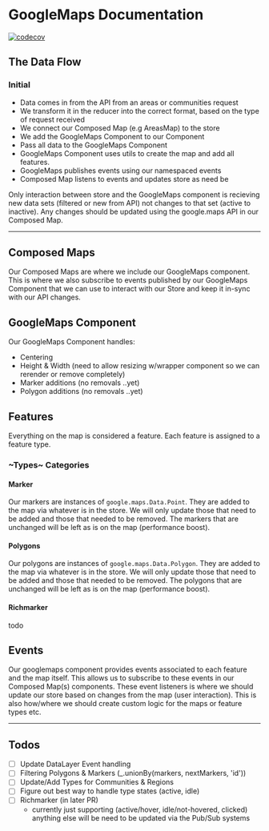 # GoogleMaps Documentation

[![codecov](https://codecov.io/gh/zrosenbauer/terranova/branch/master/graph/badge.svg?token=RcFCm9gczi)](https://codecov.io/gh/zrosenbauer/terranova)


## The Data Flow

### Initial
- Data comes in from the API from an areas or communities request
- We transform it in the reducer into the correct format, based on the type of request received
- We connect our Composed Map (e.g AreasMap) to the store
- We add the GoogleMaps Component to our Component
- Pass all data to the GoogleMaps Component
- GoogleMaps Component uses utils to create the map and add all features.
- GoogleMaps publishes events using our namespaced events
- Composed Map listens to events and updates store as need be

Only interaction between store and the GoogleMaps component is recieving new data sets (filtered or new from API) not changes to that set (active to inactive). Any changes should be updated using the google.maps API in our Composed Map. 

---

## Composed Maps
Our Composed Maps are where we include our GoogleMaps component. This is where we also subscribe to events published by our GoogleMaps Component that we can use to interact with our Store and keep it in-sync with our API changes.

## GoogleMaps Component
Our GoogleMaps Component handles:
- Centering
- Height & Width (need to allow resizing w/wrapper component so we can rerender or remove completely)
- Marker additions (no removals ..yet)
- Polygon additions (no removals ..yet)

## Features
Everything on the map is considered a feature. Each feature is assigned to a feature type.

### ~Types~ Categories

#### Marker
Our markers are instances of `google.maps.Data.Point`. They are added to the map via whatever is in the store. We will only update those that need to be added and those that needed to be removed. The markers that are unchanged will be left as is on the map (performance boost).

#### Polygons
Our polygons are instances of `google.maps.Data.Polygon`. They are added to the map via whatever is in the store. We will only update those that need to be added and those that needed to be removed. The polygons that are unchanged will be left as is on the map (performance boost).

#### Richmarker
todo

## Events
Our googlemaps component provides events associated to each feature and the map itself. This allows us to
subscribe to these events in our Composed Map(s) components. These event listeners is where we should update our store based
on changes from the map (user interaction). This is also how/where we should create custom logic for the maps or feature types etc.

---

## Todos
- [ ] Update DataLayer Event handling
- [ ] Filtering Polygons & Markers (_.unionBy(markers, nextMarkers, 'id'))
- [ ] Update/Add Types for Communities & Regions
- [ ] Figure out best way to handle type states (active, idle)
- [ ] Richmarker (in later PR)
  - currently just supporting (active/hover, idle/not-hovered, clicked) anything else will be need to be updated via the Pub/Sub systems
